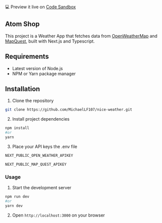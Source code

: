 💻 Preview it live on [Code Sandbox](https://codesandbox.io/p/github/MichaelLF107/nice-weather/main?file=%2FREADME.md&layout=%257B%2522activeFilepath%2522%253A%2522%252FREADME.md%2522%252C%2522openFiles%2522%253A%255B%2522%252FREADME.md%2522%255D%252C%2522sidebarPanel%2522%253A%2522EXPLORER%2522%252C%2522gitSidebarPanel%2522%253A%2522COMMIT%2522%252C%2522fullScreenDevtools%2522%253Afalse%252C%2522rootPanelGroup%2522%253A%257B%2522direction%2522%253A%2522vertical%2522%252C%2522type%2522%253A%2522PANEL_GROUP%2522%252C%2522id%2522%253A%2522DEVTOOLS_PANELS%2522%252C%2522panels%2522%253A%255B%257B%2522type%2522%253A%2522PANEL%2522%252C%2522panelType%2522%253A%2522TABS%2522%252C%2522id%2522%253A%2522clhcx6fgv01xe3b6sud3p8tqa%2522%257D%255D%252C%2522sizes%2522%253A%255B100%255D%257D%252C%2522tabbedPanels%2522%253A%257B%2522clhcx6fgv01xe3b6sud3p8tqa%2522%253A%257B%2522id%2522%253A%2522clhcx6fgv01xe3b6sud3p8tqa%2522%252C%2522activeTabId%2522%253A%2522clhcx6hyd022x3b6sz3kh8ntp%2522%252C%2522tabs%2522%253A%255B%257B%2522id%2522%253A%2522clhcx6fgv01xd3b6spe0ckcmv%2522%252C%2522type%2522%253A%2522TASK_LOG%2522%252C%2522taskId%2522%253A%2522dev%2522%257D%252C%257B%2522type%2522%253A%2522TASK_PORT%2522%252C%2522taskId%2522%253A%2522dev%2522%252C%2522port%2522%253A3000%252C%2522id%2522%253A%2522clhcx6hyd022x3b6sz3kh8ntp%2522%252C%2522path%2522%253A%2522%252F%2522%257D%255D%257D%257D%252C%2522showSidebar%2522%253Atrue%252C%2522showDevtools%2522%253Atrue%252C%2522sidebarPanelSize%2522%253A15%252C%2522editorPanelSize%2522%253A19.68257086570079%252C%2522devtoolsPanelSize%2522%253A62.66842251178265%257D)

## Atom Shop

This project is a Weather App that fetches data from [OpenWeatherMap](https://openweathermap.org/) and [MapQuest](https://www.mapquest.com/), built with Next.js and Typescript.

## Requirements

- Latest version of Node.js
- NPM or Yarn package manager

## Installation

1. Clone the repository
```bash
git clone https://github.com/MichaelLF107/nice-weather.git
```

2. Install project dependencies
```bash
npm install
#or
yarn
```

3. Place your API keys the .env file
```bash
NEXT_PUBLIC_OPEN_WEATHER_APIKEY

NEXT_PUBLIC_MAP_QUEST_APIKEY
```

### Usage

1. Start the development server
```bash
npm run dev
#or
yarn dev
```

2. Open `http://localhost:3000` on your browser
